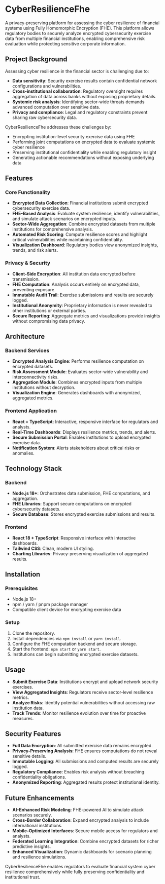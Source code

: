 # CyberResilienceFhe

A privacy-preserving platform for assessing the cyber resilience of financial systems using Fully Homomorphic Encryption (FHE). This platform allows regulatory bodies to securely analyze encrypted cybersecurity exercise data from multiple financial institutions, enabling comprehensive risk evaluation while protecting sensitive corporate information.

## Project Background

Assessing cyber resilience in the financial sector is challenging due to:

- **Data sensitivity**: Security exercise results contain confidential network configurations and vulnerabilities.  
- **Cross-institutional collaboration**: Regulatory oversight requires aggregation of data across banks without exposing proprietary details.  
- **Systemic risk analysis**: Identifying sector-wide threats demands advanced computation over sensitive data.  
- **Privacy and compliance**: Legal and regulatory constraints prevent sharing raw cybersecurity data.

CyberResilienceFhe addresses these challenges by:

- Encrypting institution-level security exercise data using FHE  
- Performing joint computations on encrypted data to evaluate systemic cyber resilience  
- Preserving institutional confidentiality while enabling regulatory insight  
- Generating actionable recommendations without exposing underlying data

## Features

### Core Functionality

- **Encrypted Data Collection**: Financial institutions submit encrypted cybersecurity exercise data.  
- **FHE-Based Analysis**: Evaluate system resilience, identify vulnerabilities, and simulate attack scenarios on encrypted inputs.  
- **Sector-Wide Aggregation**: Combine encrypted datasets from multiple institutions for comprehensive analysis.  
- **Automated Risk Scoring**: Compute resilience scores and highlight critical vulnerabilities while maintaining confidentiality.  
- **Visualization Dashboard**: Regulatory bodies view anonymized insights, trends, and risk alerts.

### Privacy & Security

- **Client-Side Encryption**: All institution data encrypted before transmission.  
- **FHE Computation**: Analysis occurs entirely on encrypted data, preventing exposure.  
- **Immutable Audit Trail**: Exercise submissions and results are securely logged.  
- **Institutional Anonymity**: Proprietary information is never revealed to other institutions or external parties.  
- **Secure Reporting**: Aggregate metrics and visualizations provide insights without compromising data privacy.

## Architecture

### Backend Services

- **Encrypted Analysis Engine**: Performs resilience computation on encrypted datasets.  
- **Risk Assessment Module**: Evaluates sector-wide vulnerability and interconnectivity risks.  
- **Aggregation Module**: Combines encrypted inputs from multiple institutions without decryption.  
- **Visualization Engine**: Generates dashboards with anonymized, aggregated metrics.

### Frontend Application

- **React + TypeScript**: Interactive, responsive interface for regulators and analysts.  
- **Real-Time Dashboards**: Displays resilience metrics, trends, and alerts.  
- **Secure Submission Portal**: Enables institutions to upload encrypted exercise data.  
- **Notification System**: Alerts stakeholders about critical risks or anomalies.

## Technology Stack

### Backend

- **Node.js 18+**: Orchestrates data submission, FHE computations, and aggregation.  
- **FHE Libraries**: Support secure computations on encrypted cybersecurity datasets.  
- **Secure Database**: Stores encrypted exercise submissions and results.

### Frontend

- **React 18 + TypeScript**: Responsive interface with interactive dashboards.  
- **Tailwind CSS**: Clean, modern UI styling.  
- **Charting Libraries**: Privacy-preserving visualization of aggregated results.

## Installation

### Prerequisites

- Node.js 18+  
- npm / yarn / pnpm package manager  
- Compatible client device for encrypting exercise data  

### Setup

1. Clone the repository.  
2. Install dependencies via `npm install` or `yarn install`.  
3. Configure the FHE computation backend and secure storage.  
4. Start the frontend: `npm start` or `yarn start`.  
5. Institutions can begin submitting encrypted exercise datasets.

## Usage

- **Submit Exercise Data**: Institutions encrypt and upload network security exercises.  
- **View Aggregated Insights**: Regulators receive sector-level resilience metrics.  
- **Analyze Risks**: Identify potential vulnerabilities without accessing raw institution data.  
- **Track Trends**: Monitor resilience evolution over time for proactive measures.

## Security Features

- **Full Data Encryption**: All submitted exercise data remains encrypted.  
- **Privacy-Preserving Analysis**: FHE ensures computations do not reveal sensitive details.  
- **Immutable Logging**: All submissions and computed results are securely logged.  
- **Regulatory Compliance**: Enables risk analysis without breaching confidentiality obligations.  
- **Anonymized Reporting**: Aggregated results protect institutional identity.

## Future Enhancements

- **AI-Enhanced Risk Modeling**: FHE-powered AI to simulate attack scenarios securely.  
- **Cross-Border Collaboration**: Expand encrypted analysis to include international institutions.  
- **Mobile-Optimized Interfaces**: Secure mobile access for regulators and analysts.  
- **Federated Learning Integration**: Combine encrypted datasets for richer predictive insights.  
- **Enhanced Visualization**: Dynamic dashboards for scenario planning and resilience simulations.

CyberResilienceFhe enables regulators to evaluate financial system cyber resilience comprehensively while fully preserving confidentiality and institutional trust.
